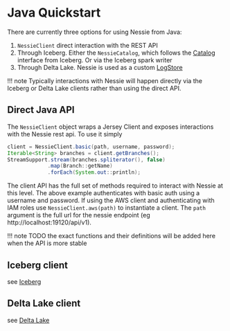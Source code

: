 # Java Quickstart

There are currently three options for using Nessie from Java:

1. `NessieClient` direct interaction with the REST API
2. Through Iceberg. Either the `NessieCatalog`, which follows the [Catalog](http://iceberg.apache.org/custom-catalog/)
   interface from Iceberg. Or via the Iceberg spark writer
3. Through Delta Lake. Nessie is used as a custom [LogStore](https://github.com/delta-io/delta/blob/master/src/main/scala/org/apache/spark/sql/delta/storage/LogStore.scala)

!!! note
    Typically interactions with Nessie will happen directly via the Iceberg or Delta Lake clients rather than using the
    direct API.

## Direct Java API

The `NessieClient` object wraps a Jersey Client and exposes interactions with the Nessie rest api. To use it simply

```java
client = NessieClient.basic(path, username, password);
Iterable<String> branches = client.getBranches();
StreamSupport.stream(branches.spliterator(), false)
             .map(Branch::getName)
             .forEach(System.out::println);
```

The client API has the full set of methods required to interact with Nessie at this level. The above example
authenticates with basic auth using a username and password. If using the AWS client and authenticating with IAM roles
use `NessieClient.aws(path)` to instantiate a client. The `path` argument is the full url for the nessie endpoint (eg
http://localhost:19120/api/v1).

!!! note
    TODO the exact functions and their definitions will be added here when the API is more stable

## Iceberg client

see [Iceberg](iceberg.md)

## Delta Lake client

see [Delta Lake](delta.md)
